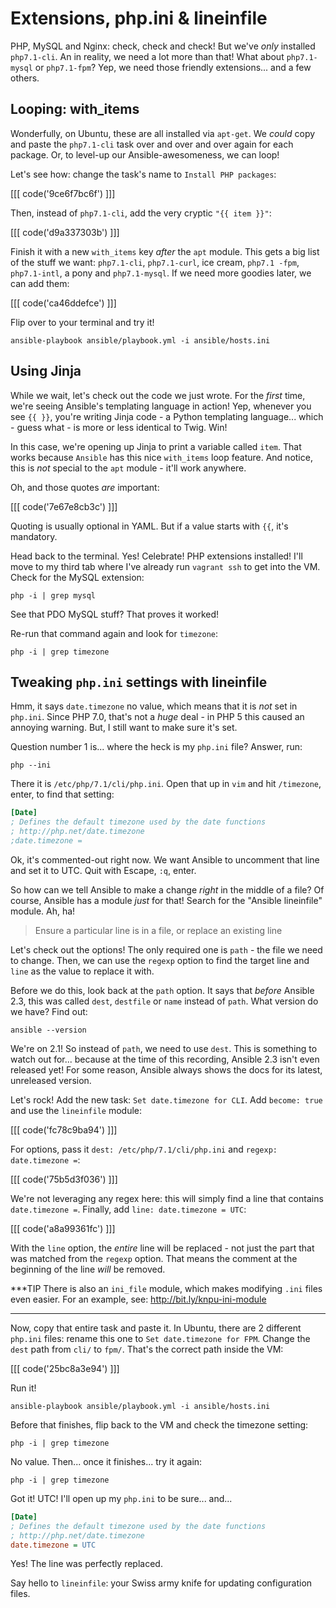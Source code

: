 # Extensions, php.ini & lineinfile

PHP, MySQL and Nginx: check, check and check! But we've *only* installed `php7.1-cli`.
An in reality, we need a lot more than that! What about `php7.1-mysql` or `php7.1-fpm`?
Yep, we need those friendly extensions... and a few others.

## Looping: with_items

Wonderfully, on Ubuntu, these are all installed via `apt-get`. We *could* copy and
paste the `php7.1-cli` task over and over and over again for each package. Or,
to level-up our Ansible-awesomeness, we can loop!

Let's see how: change the task's name to `Install PHP packages`:

[[[ code('9ce6f7bc6f') ]]]

Then, instead of `php7.1-cli`, add the very cryptic `"{{ item }}"`:

[[[ code('d9a337303b') ]]]

Finish it with a new `with_items` key *after* the `apt` module. This gets a big
list of the stuff we want: `php7.1-cli`, `php7.1-curl`, ice cream, `php7.1 -fpm`,
`php7.1-intl`, a pony and `php7.1-mysql`. If we need more goodies later, we can
add them:

[[[ code('ca46ddefce') ]]]

Flip over to your terminal and try it!

```terminal
ansible-playbook ansible/playbook.yml -i ansible/hosts.ini
```

## Using Jinja

While we wait, let's check out the code we just wrote. For the *first* time, we're
seeing Ansible's templating language in action! Yep, whenever you see `{{ }}`, you're
writing Jinja code - a Python templating language... which - guess what - is
more or less identical to Twig. Win!

In this case, we're opening up Jinja to print a variable called `item`. That works
because `Ansible` has this nice `with_items` loop feature. And notice, this is *not*
special to the `apt` module - it'll work anywhere.

Oh, and those quotes *are* important:

[[[ code('7e67e8cb3c') ]]]

Quoting is usually optional in YAML. But if a value starts with `{{`, it's mandatory.

Head back to the terminal. Yes! Celebrate! PHP extensions installed! I'll move to
my third tab where I've already run `vagrant ssh` to get into the VM. Check for the
MySQL extension:

```terminal
php -i | grep mysql
```

See that PDO MySQL stuff? That proves it worked!

Re-run that command again and look for `timezone`:

```terminal
php -i | grep timezone
```

## Tweaking `php.ini` settings with lineinfile

Hmm, it says `date.timezone` no value, which means that it is *not* set in `php.ini`.
Since PHP 7.0, that's not a *huge* deal - in PHP 5 this caused an annoying warning.
But, I still want to make sure it's set.

Question number 1 is... where the heck is my `php.ini` file? Answer, run:

```terminal
php --ini
```

There it is `/etc/php/7.1/cli/php.ini`. Open that up in `vim` and hit `/timezone`,
enter, to find that setting:

```ini
[Date]
; Defines the default timezone used by the date functions
; http://php.net/date.timezone
;date.timezone =
```

Ok, it's commented-out right now. We want Ansible to uncomment that line and set it
to UTC. Quit with Escape, `:q`, enter.

So how can we tell Ansible to make a change *right* in the middle of a file? Of course,
Ansible has a module *just* for that! Search for the "Ansible lineinfile" module.
Ah, ha!

> Ensure a particular line is in a file, or replace an existing line

Let's check out the options! The only required one is `path` - the file we need
to change. Then, we can use the `regexp` option to find the target line and `line`
as the value to replace it with.

Before we do this, look back at the `path` option. It says that *before* Ansible
2.3, this was called `dest`, `destfile` or `name` instead of `path`. What version
do we have? Find out:

```terminal
ansible --version
```

We're on 2.1! So instead of `path`, we need to use `dest`. This is something to
watch out for... because at the time of this recording, Ansible 2.3 isn't even
released yet! For some reason, Ansible always shows the docs for its latest, unreleased
version.

Let's rock! Add the new task: `Set date.timezone for CLI`. Add `become: true` and
use the `lineinfile` module:

[[[ code('fc78c9ba94') ]]]

For options, pass it `dest: /etc/php/7.1/cli/php.ini` and `regexp: date.timezone =`:

[[[ code('75b5d3f036') ]]]

We're not leveraging any regex here: this will simply find a line that contains `date.timezone =`.
Finally, add `line: date.timezone = UTC`:

[[[ code('a8a99361fc') ]]]

With the `line` option, the *entire* line will be replaced - not just the part that
was matched from the `regexp` option. That means the comment at the beginning of the
line *will* be removed.

***TIP
There is also an `ini_file` module, which makes modifying `.ini` files even easier.
For an example, see: http://bit.ly/knpu-ini-module
***

Now, copy that entire task and paste it. In Ubuntu, there are 2 different `php.ini`
files: rename this one to `Set date.timezone for FPM`. Change the `dest` path
from `cli/` to `fpm/`. That's the correct path inside the VM:

[[[ code('25bc8a3e94') ]]]

Run it!

```terminal
ansible-playbook ansible/playbook.yml -i ansible/hosts.ini
```

Before that finishes, flip back to the VM and check the timezone setting:

```terminal
php -i | grep timezone
```

No value. Then... once it finishes... try it again:

```terminal
php -i | grep timezone
```

Got it! UTC! I'll open up my `php.ini` to be sure... and...

```ini
[Date]
; Defines the default timezone used by the date functions
; http://php.net/date.timezone
date.timezone = UTC
```

Yes! The line was perfectly replaced.

Say hello to `lineinfile`: your Swiss army knife for updating configuration files.
